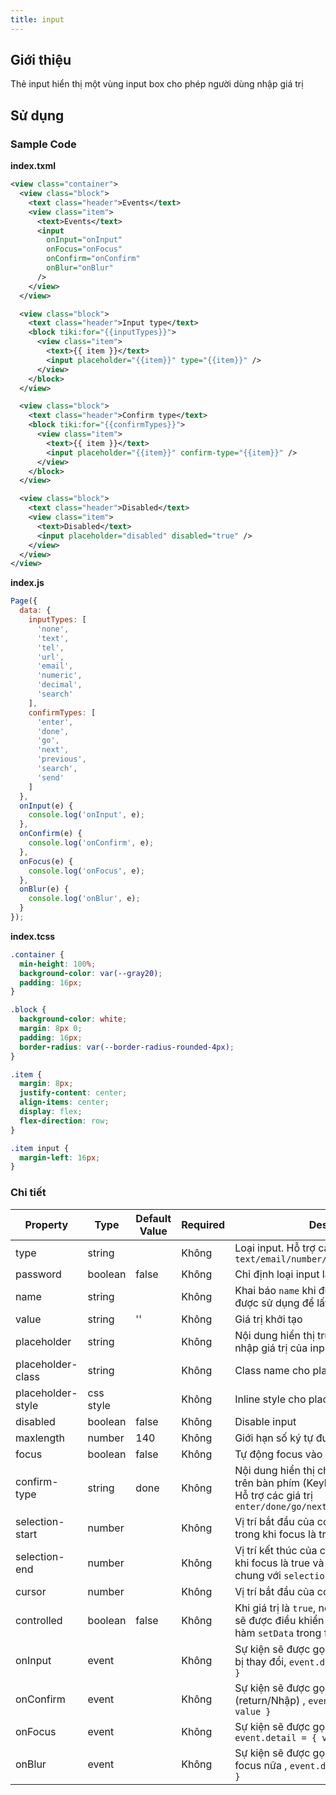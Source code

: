 ```yaml
---
title: input
---
```


## Giới thiệu

Thẻ input hiển thị một vùng input box cho phép người dùng nhập giá trị

## Sử dụng

### Sample Code

**index.txml**

```xml
<view class="container">
  <view class="block">
    <text class="header">Events</text>
    <view class="item">
      <text>Events</text>
      <input
        onInput="onInput"
        onFocus="onFocus"
        onConfirm="onConfirm"
        onBlur="onBlur"
      />
    </view>
  </view>

  <view class="block">
    <text class="header">Input type</text>
    <block tiki:for="{{inputTypes}}">
      <view class="item">
        <text>{{ item }}</text>
        <input placeholder="{{item}}" type="{{item}}" />
      </view>
    </block>
  </view>

  <view class="block">
    <text class="header">Confirm type</text>
    <block tiki:for="{{confirmTypes}}">
      <view class="item">
        <text>{{ item }}</text>
        <input placeholder="{{item}}" confirm-type="{{item}}" />
      </view>
    </block>
  </view>

  <view class="block">
    <text class="header">Disabled</text>
    <view class="item">
      <text>Disabled</text>
      <input placeholder="disabled" disabled="true" />
    </view>
  </view>
</view>
```

**index.js**

```js
Page({
  data: {
    inputTypes: [
      'none',
      'text',
      'tel',
      'url',
      'email',
      'numeric',
      'decimal',
      'search'
    ],
    confirmTypes: [
      'enter',
      'done',
      'go',
      'next',
      'previous',
      'search',
      'send'
    ]
  },
  onInput(e) {
    console.log('onInput', e);
  },
  onConfirm(e) {
    console.log('onConfirm', e);
  },
  onFocus(e) {
    console.log('onFocus', e);
  },
  onBlur(e) {
    console.log('onBlur', e);
  }
});
```

**index.tcss**

```css
.container {
  min-height: 100%;
  background-color: var(--gray20);
  padding: 16px;
}

.block {
  background-color: white;
  margin: 8px 0;
  padding: 16px;
  border-radius: var(--border-radius-rounded-4px);
}

.item {
  margin: 8px;
  justify-content: center;
  align-items: center;
  display: flex;
  flex-direction: row;
}

.item input {
  margin-left: 16px;
}
```

### Chi tiết

| Property          | Type      | Default Value | Required | Description                                                                                                                           |
| ----------------- | --------- | ------------- | -------- | ------------------------------------------------------------------------------------------------------------------------------------- |
| type              | string    |               | Không    | Loại input. Hỗ trợ các giá trị `text/email/number/decimal/tel/search/url`                                                             |
| password          | boolean   | false         | Không    | Chỉ định loại input là password                                                                                                       |
| name              | string    |               | Không    | Khai báo `name` khi được sử dụng trong [form](/docs/component/form/form), được sử dụng để lấy `value` cho `form`                      |
| value             | string    | ''            | Không    | Giá trị khởi tạo                                                                                                                      |
| placeholder       | string    |               | Không    | Nội dung hiển thị trước khi người dùng nhập giá trị của input                                                                         |
| placeholder-class | string    |               | Không    | Class name cho placeholder                                                                                                            |
| placeholder-style | css style |               | Không    | Inline style cho placeholder                                                                                                          |
| disabled          | boolean   | false         | Không    | Disable input                                                                                                                         |
| maxlength         | number    | 140           | Không    | Giới hạn số ký tự được nhập                                                                                                           |
| focus             | boolean   | false         | Không    | Tự động focus vào input                                                                                                               |
| confirm-type      | string    | done          | Không    | Nội dung hiển thị cho phím return (Nhập) trên bàn phím (Keyboard). <br />Hỗ trợ các giá trị `enter/done/go/next/previous/search/send` |
| selection-start   | number    |               | Không    | Vị trí bắt đầu của con trỏ. Chỉ có hiệu lực trong khi focus là true                                                                   |
| selection-end     | number    |               | Không    | Vị trí kết thúc của con trỏ. Chỉ có hiệu lực khi focus là true và cần được sử dụng chung với `selection-start`                        |
| cursor            | number    |               | Không    | Vị trí bắt đầu của con trỏ khi focus là true                                                                                          |
| controlled        | boolean   | false         | Không    | Khi giá trị là `true`, nội dung value của input sẽ được điều khiển hoàn toàn thông qua hàm `setData` trong file `js`                  |
| onInput           | event     |               | Không    | Sự kiện sẽ được gọi khi nội dung của input bị thay đổi, `event.detail = { value: value }`                                             |
| onConfirm         | event     |               | Không    | Sự kiện sẽ được gọi khi nhấn nút submit (return/Nhập) , `event.detail = { value: value }`                                             |
| onFocus           | event     |               | Không    | Sự kiện sẽ được gọi khi input được focus , `event.detail = { value: value }`                                                          |
| onBlur            | event     |               | Không    | Sự kiện sẽ được gọi khi input không được focus nữa , `event.detail = { value: value }`                                                |
